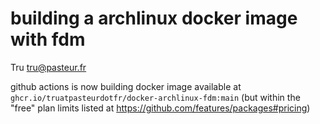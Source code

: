 # building a archlinux docker image with fdm 

Tru <tru@pasteur.fr>

github actions is now building docker image available at `ghcr.io/truatpasteurdotfr/docker-archlinux-fdm:main`
(but within the "free" plan limits listed at https://github.com/features/packages#pricing)
